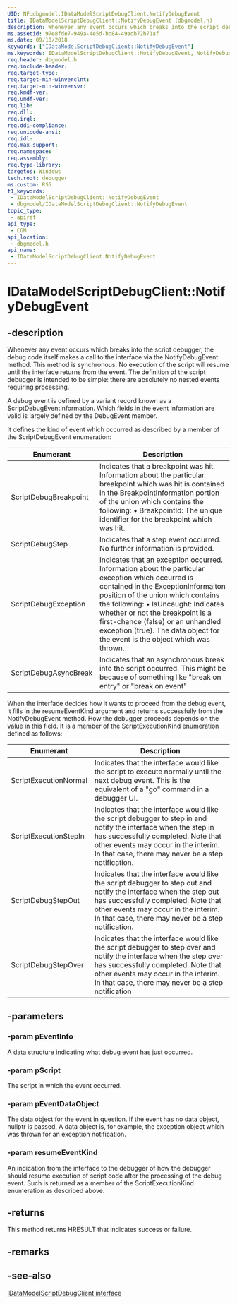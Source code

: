 ```yaml
---
UID: NF:dbgmodel.IDataModelScriptDebugClient.NotifyDebugEvent
title: IDataModelScriptDebugClient::NotifyDebugEvent (dbgmodel.h)
description: Whenever any event occurs which breaks into the script debugger, the debug code itself makes a call to the interface via the NotifyDebugEvent method.
ms.assetid: 97e8fde7-949a-4e5d-bb84-49adb72b71af
ms.date: 09/10/2018
keywords: ["IDataModelScriptDebugClient::NotifyDebugEvent"]
ms.keywords: IDataModelScriptDebugClient::NotifyDebugEvent, NotifyDebugEvent, IDataModelScriptDebugClient.NotifyDebugEvent, IDataModelScriptDebugClient::NotifyDebugEvent, IDataModelScriptDebugClient.NotifyDebugEvent
req.header: dbgmodel.h
req.include-header: 
req.target-type: 
req.target-min-winverclnt: 
req.target-min-winversvr: 
req.kmdf-ver: 
req.umdf-ver: 
req.lib: 
req.dll: 
req.irql: 
req.ddi-compliance: 
req.unicode-ansi: 
req.idl: 
req.max-support: 
req.namespace: 
req.assembly: 
req.type-library: 
targetos: Windows
tech.root: debugger
ms.custom: RS5
f1_keywords:
 - IDataModelScriptDebugClient::NotifyDebugEvent
 - dbgmodel/IDataModelScriptDebugClient::NotifyDebugEvent
topic_type:
 - apiref
api_type:
 - COM
api_location:
 - dbgmodel.h
api_name:
 - IDataModelScriptDebugClient.NotifyDebugEvent
---
```


# IDataModelScriptDebugClient::NotifyDebugEvent


## -description

Whenever any event occurs which breaks into the script debugger, the debug code itself makes a call to the interface via the NotifyDebugEvent method. This method is synchronous. No execution of the script will resume until the interface returns from the event. The definition of the script debugger is intended to be simple: there are absolutely no nested events requiring processing. 

A debug event is defined by a variant record known as a ScriptDebugEventInformation. Which fields in the event information are valid is largely defined by the DebugEvent member. 

It defines the kind of event which occurred as described by a member of the ScriptDebugEvent enumeration: 

Enumerant	| Description
|----------|-----------|
ScriptDebugBreakpoint	|  Indicates that a breakpoint was hit. Information about the particular breakpoint which was hit is contained in the BreakpointInformation portion of the union which contains the following: •	BreakpointId: The unique identifier for the breakpoint which was hit.
ScriptDebugStep		| Indicates that a step event occurred. No further information is provided.
ScriptDebugException 	| 	Indicates that an exception occurred. Information about the particular exception which occurred is contained in the ExceptionInformaiton position of the union which contains the following: •	IsUncaught: Indicates whether or not the breakpoint is a first-chance (false) or an unhandled exception (true). The data object for the event is the object which was thrown. 
ScriptDebugAsyncBreak 	| Indicates that an asynchronous break into the script occurred. This might be because of something like "break on entry" or "break on event"

When the interface decides how it wants to proceed from the debug event, it fills in the resumeEventKind argument and returns successfully from the NotifyDebugEvent method. How the debugger proceeds depends on the value in this field. It is a member of the ScriptExecutionKind enumeration defined as follows: 

Enumerant	| Description
|----------|-----------|
ScriptExecutionNormal	| Indicates that the interface would like the script to execute normally until the next debug event. This is the equivalent of a "go" command in a debugger UI.
ScriptExecutionStepIn	| Indicates that the interface would like the script debugger to step in and notify the interface when the step in has successfully completed. Note that other events may occur in the interim. In that case, there may never be a step notification.
ScriptDebugStepOut	| Indicates that the interface would like the script debugger to step out and notify the interface when the step out has successfully completed. Note that other events may occur in the interim. In that case, there may never be a step notification.
ScriptDebugStepOver	| Indicates that the interface would like the script debugger to step over and notify the interface when the step over has successfully completed. Note that other events may occur in the interim. In that case, there may never be a step notification

## -parameters

### -param pEventInfo

A data structure indicating what debug event has just occurred.

### -param pScript

The script in which the event occurred.

### -param pEventDataObject

The data object for the event in question. If the event has no data object, nullptr is passed. A data object is, for example, the exception object which was thrown for an exception notification.

### -param resumeEventKind

An indication from the interface to the debugger of how the debugger should resume execution of script code after the processing of the debug event. Such is returned as a member of the ScriptExecutionKind enumeration as described above.

## -returns

This method returns HRESULT that indicates success or failure.

## -remarks

## -see-also

[IDataModelScriptDebugClient interface](nn-dbgmodel-idatamodelscriptdebugclient.md)

